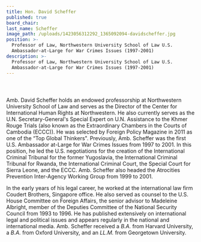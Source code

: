 ```yaml
---
title: Hon. David Scheffer
published: true
board_chair:
last_name: Scheffer
image_path: /uploads/1423056312292_1365092094-davidscheffer.jpg
position: >-
  Professor of Law, Northwestern University School of Law U.S.
  Ambassador-at-Large for War Crimes Issues (1997-2001)
description: >-
  Professor of Law, Northwestern University School of Law U.S.
  Ambassador-at-Large for War Crimes Issues (1997-2001)
---
```


#### &nbsp;

Amb. David Scheffer holds an endowed professorship at Northwestern University School of Law and serves as the Director of the Center for International Human Rights at Northwestern. He also currently serves as the U.N. Secretary-General's Special Expert on U.N. Assistance to the Khmer Rouge Trials (also known as the Extraordinary Chambers in the Courts of Cambodia (ECCC)). He was selected by Foreign Policy Magazine in 2011 as one of the “Top Global Thinkers". Previously, Amb. Scheffer was the first U.S. Ambassador at-Large for War Crimes Issues from 1997 to 2001. In this position, he led the U.S. negotiations for the creation of the International Criminal Tribunal for the former Yugoslavia, the International Criminal Tribunal for Rwanda, the International Criminal Court, the Special Court for Sierra Leone, and the ECCC. Amb. Scheffer also headed the Atrocities Prevention Inter-Agency Working Group from 1999 to 2001.

In the early years of his legal career, he worked at the international law firm Coudert Brothers, Singapore office. He also served as counsel to the U.S. House Committee on Foreign Affairs, the senior advisor to Madeleine Albright, member of the Deputies Committee of the National Security Council from 1993 to 1996. He has published extensively on international legal and political issues and appears regularly in the national and international media. Amb. Scheffer received a *B.A.* from Harvard University, a *B.A.* from Oxford University, and an *LL.M.* from Georgetown University.